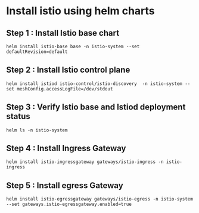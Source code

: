 # Install istio using helm charts

## Step 1 : Install Istio base chart

```
helm install istio-base base -n istio-system --set defaultRevision=default

```

## Step 2 : Install Istio control plane

```
helm install istiod istio-control/istio-discovery  -n istio-system --set meshConfig.accessLogFile=/dev/stdout

```

## Step 3 : Verify Istio base and Istiod deployment status

```
helm ls -n istio-system

```

## Step 4 : Install Ingress Gateway

```
helm install istio-ingressgateway gateways/istio-ingress -n istio-ingress

```

## Step 5 : Install egress Gateway

```
helm install istio-egressgateway gateways/istio-egress -n istio-system --set gateways.istio-egressgateway.enabled=true

```


